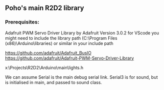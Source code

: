 ## Poho's main R2D2 library

### Prerequisites:
Adafruit PWM Servo Driver Library by Adafruit Version 3.0.2
for VScode you might need to include the library path (C:\Program Files (x86)\Arduino\libraries) or similar in your include path



https://github.com/adafruit/Adafruit_BusIO
https://github.com/adafruit/Adafruit-PWM-Servo-Driver-Library

x:\Projects\R2D2\Arduino\main\lights.h

We can assume Serial is the main debug serial link.
Serial3 is for sound, but is initialised in main, and passed to sound class.